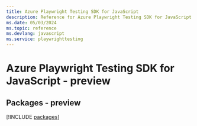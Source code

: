 ```yaml
---
title: Azure Playwright Testing SDK for JavaScript
description: Reference for Azure Playwright Testing SDK for JavaScript
ms.date: 05/03/2024
ms.topic: reference
ms.devlang: javascript
ms.service: playwrighttesting
---
```

# Azure Playwright Testing SDK for JavaScript - preview
## Packages - preview
[!INCLUDE [packages](playwright-testing-index.md)]
